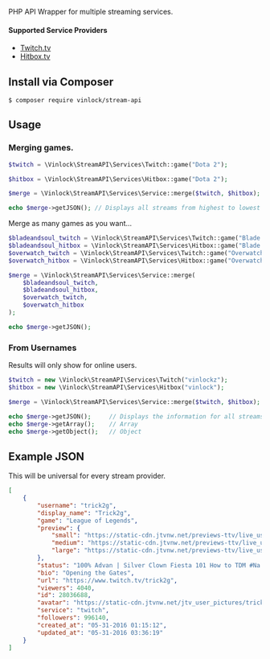 PHP API Wrapper for multiple streaming services.

#### Supported Service Providers
* [Twitch.tv](http://www.twitch.tv)
* [Hitbox.tv](http://www.hitbox.tv)

## Install via Composer

```
$ composer require vinlock/stream-api
```

## Usage

### Merging games.
```php
$twitch = \Vinlock\StreamAPI\Services\Twitch::game("Dota 2");

$hitbox = \Vinlock\StreamAPI\Services\Hitbox::game("Dota 2");

$merge = \Vinlock\StreamAPI\Services\Service::merge($twitch, $hitbox);

echo $merge->getJSON(); // Displays all streams from highest to lowest viewers for Dota 2 on Twitch and Hitbox.
```
Merge as many games as you want...
```php
$bladeandsoul_twitch = \Vinlock\StreamAPI\Services\Twitch::game("Blade and Soul");
$bladeandsoul_hitbox = \Vinlock\StreamAPI\Services\Hitbox::game("Blade and Soul");
$overwatch_twitch = \Vinlock\StreamAPI\Services\Twitch::game("Overwatch");
$overwatch_hitbox = \Vinlock\StreamAPI\Services\Hitbox::game("Overwatch");

$merge = \Vinlock\StreamAPI\Services\Service::merge(
    $bladeandsoul_twitch,
    $bladeandsoul_hitbox, 
    $overwatch_twitch, 
    $overwatch_hitbox
);

echo $merge->getJSON();
```

### From Usernames
Results will only show for online users.
```php
$twitch = new \Vinlock\StreamAPI\Services\Twitch("vinlockz");
$hitbox = new \Vinlock\StreamAPI\Services\Hitbox("vinlock");

$merge = \Vinlock\StreamAPI\Services\Service::merge($twitch, $hitbox);

echo $merge->getJSON();     // Displays the information for all streams merged as JSON.
echo $merge->getArray();    // Array
echo $merge->getObject();   // Object
```

## Example JSON
This will be universal for every stream provider.
```json
[
    {
        "username": "trick2g",
        "display_name": "Trick2g",
        "game": "League of Legends",
        "preview": {
            "small": "https://static-cdn.jtvnw.net/previews-ttv/live_user_trick2g-80x45.jpg",
            "medium": "https://static-cdn.jtvnw.net/previews-ttv/live_user_trick2g-320x180.jpg",
            "large": "https://static-cdn.jtvnw.net/previews-ttv/live_user_trick2g-640x360.jpg"
        },
        "status": "100% Advan | Silver Clown Fiesta 101 How to TDM #Na Throws @Trick2g Day 35 No Sodabull",
        "bio": "Opening the Gates",
        "url": "https://www.twitch.tv/trick2g",
        "viewers": 4040,
        "id": 28036688,
        "avatar": "https://static-cdn.jtvnw.net/jtv_user_pictures/trick2g-profile_image-291046f75304f006-300x300.jpeg",
        "service": "twitch",
        "followers": 996140,
        "created_at": "05-31-2016 01:15:12",
        "updated_at": "05-31-2016 03:36:19"
    }
]
```
